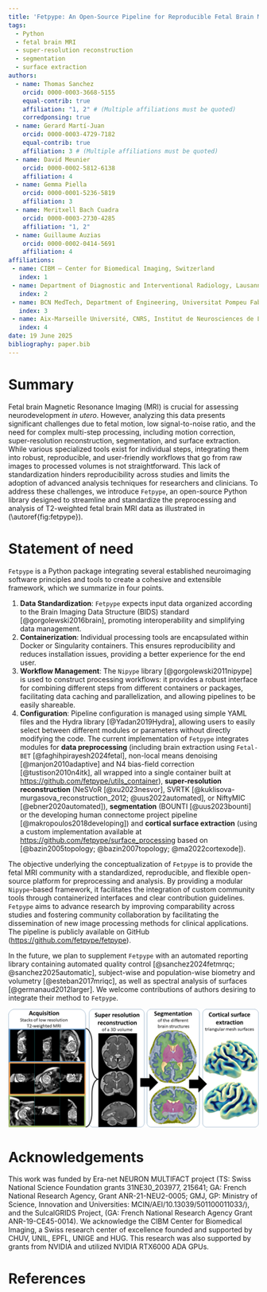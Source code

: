 ```yaml
---
title: 'Fetpype: An Open-Source Pipeline for Reproducible Fetal Brain MRI Analysis'
tags:
  - Python
  - fetal brain MRI
  - super-resolution reconstruction
  - segmentation
  - surface extraction
authors:
  - name: Thomas Sanchez
    orcid: 0000-0003-3668-5155
    equal-contrib: true
    affiliation: "1, 2" # (Multiple affiliations must be quoted)
    corredponsing: true
  - name: Gerard Martí-Juan
    orcid: 0000-0003-4729-7182
    equal-contrib: true
    affiliation: 3 # (Multiple affiliations must be quoted)
  - name: David Meunier
    orcid: 0000-0002-5812-6138
    affiliation: 4
  - name: Gemma Piella
    orcid: 0000-0001-5236-5819
    affiliation: 3
  - name: Meritxell Bach Cuadra
    orcid: 0000-0003-2730-4285
    affiliation: "1, 2"
  - name: Guillaume Auzias
    orcid: 0000-0002-0414-5691
    affiliation: 4
affiliations:
 - name: CIBM – Center for Biomedical Imaging, Switzerland
   index: 1
 - name: Department of Diagnostic and Interventional Radiology, Lausanne University Hospital and University of Lausanne, Switzerland
   index: 2
 - name: BCN MedTech, Department of Engineering, Universitat Pompeu Fabra, Spain
   index: 3
 - name: Aix-Marseille Université, CNRS, Institut de Neurosciences de La Timone, France
   index: 4
date: 19 June 2025
bibliography: paper.bib
---
```


# Summary

Fetal brain Magnetic Resonance Imaging (MRI) is crucial for assessing neurodevelopment *in utero*. However, analyzing this data presents significant challenges due to fetal motion, low signal-to-noise ratio, and the need for complex multi-step processing, including motion correction, super-resolution reconstruction, segmentation, and surface extraction. While various specialized tools exist for individual steps, integrating them into robust, reproducible, and user-friendly workflows that go from raw images to processed volumes is not straightforward. This lack of standardization hinders reproducibility across studies and limits the adoption of advanced analysis techniques for researchers and clinicians. To address these challenges, we introduce `Fetpype`, an open-source Python library designed to streamline and standardize the preprocessing and analysis of T2-weighted fetal brain MRI data as illustrated in (\autoref{fig:fetpype}).

# Statement of need

`Fetpype` is a Python package integrating several established neuroimaging software principles and tools to create a cohesive and extensible framework, which we summarize in four points. 

1. **Data Standardization**: `Fetpype` expects input data organized according to the Brain Imaging Data Structure (BIDS) standard [@gorgolewski2016brain], promoting interoperability and simplifying data management. 
2. **Containerization**: Individual processing tools are encapsulated within Docker or Singularity containers. This ensures reproducibility and reduces installation issues, providing a better experience for the end user. 
3. **Workflow Management**: The `Nipype` library [@gorgolewski2011nipype] is used to construct processing workflows: it provides a robust interface for combining different steps from different containers or packages, facilitating data caching and parallelization, and allowing pipelines to be easily shareable. 
4. **Configuration**: Pipeline configuration is managed using simple YAML files and the Hydra library [@Yadan2019Hydra], allowing users to easily select between different modules or parameters without directly modifying the code. The current implementation of `Fetpype` integrates modules for **data preprocessing** (including brain extraction using `Fetal-BET` [@faghihpirayesh2024fetal], non-local means denoising [@manjon2010adaptive] and N4 bias-field correction [@tustison2010n4itk], all wrapped into a single container built at https://github.com/fetpype/utils_container), **super-resolution reconstruction** (NeSVoR [@xu2023nesvor], SVRTK [@kuklisova-murgasova_reconstruction_2012; @uus2022automated], or NiftyMIC [@ebner2020automated]), **segmentation** (BOUNTI [@uus2023bounti] or the developing human connectome project pipeline [@makropoulos2018developing]) and **cortical surface extraction** (using a custom implementation available at https://github.com/fetpype/surface_processing based on [@bazin2005topology; @bazin2007topology; @ma2022cortexode]).

The objective underlying the conceptualization of `Fetpype` is to provide the fetal MRI community with a standardized, reproducible, and flexible open-source platform for preprocessing and analysis. By providing a modular `Nipype`-based framework, it facilitates the integration of custom community tools through containerized interfaces and clear contribution guidelines. 
`Fetpype` aims to advance research by improving comparability across studies and fostering community collaboration by facilitating the dissemination of new image processing methods for clinical applications. The pipeline is publicly available on GitHub (https://github.com/fetpype/fetpype).

In the future, we plan to supplement `Fetpype` with an automated reporting library containing automated quality control [@sanchez2024fetmrqc; @sanchez2025automatic], subject-wise and population-wise biometry and volumetry [@esteban2017mriqc], as well as spectral analysis of surfaces [@germanaud2012larger]. We welcome contributions of authors desiring to integrate their method to `Fetpype`. 

![The different steps covered by `Fetpype`. Starting from several T2-weighted stacks of thick slices of the fetal brain (_acquisition_), `Fetpype` pre-processes data before feeding them to a _super-resolution reconstruction_ algorithm that fuses them in a single high-resolution volume. This volume then underegoes _segmentation_, before moving to cortical _surface extraction_. \label{fig:fetpype}](fetpype.png)

# Acknowledgements
This work was funded by Era-net NEURON MULTIFACT project (TS: Swiss National Science Foundation grants 31NE30_203977, 215641; GA: French National Research Agency, Grant ANR-21-NEU2-0005; GMJ, GP:  Ministry of Science, Innovation and Universities: MCIN/AEI/10.13039/501100011033/), and the SulcalGRIDS Project, (GA: French National Research Agency Grant ANR-19-CE45-0014).  We acknowledge the CIBM Center for Biomedical Imaging, a Swiss research center of excellence founded and supported by CHUV, UNIL, EPFL, UNIGE and HUG. This research was also supported by grants from NVIDIA and utilized NVIDIA RTX6000 ADA GPUs.


# References
